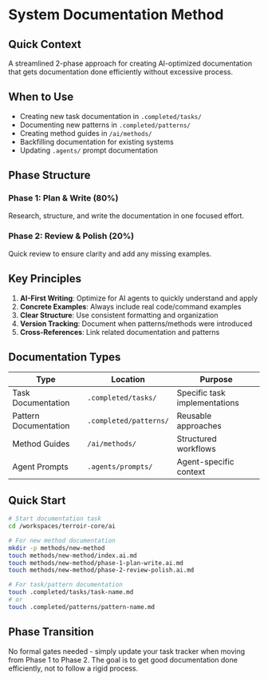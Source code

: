 # System Documentation Method

## Quick Context

A streamlined 2-phase approach for creating AI-optimized documentation that gets documentation done efficiently without excessive process.

## When to Use

- Creating new task documentation in `.completed/tasks/`
- Documenting new patterns in `.completed/patterns/`
- Creating method guides in `/ai/methods/`
- Backfilling documentation for existing systems
- Updating `.agents/` prompt documentation

## Phase Structure

### Phase 1: Plan & Write (80%)
Research, structure, and write the documentation in one focused effort.

### Phase 2: Review & Polish (20%)
Quick review to ensure clarity and add any missing examples.

## Key Principles

1. **AI-First Writing**: Optimize for AI agents to quickly understand and apply
2. **Concrete Examples**: Always include real code/command examples
3. **Clear Structure**: Use consistent formatting and organization
4. **Version Tracking**: Document when patterns/methods were introduced
5. **Cross-References**: Link related documentation and patterns

## Documentation Types

| Type | Location | Purpose |
|------|----------|---------|
| Task Documentation | `.completed/tasks/` | Specific task implementations |
| Pattern Documentation | `.completed/patterns/` | Reusable approaches |
| Method Guides | `/ai/methods/` | Structured workflows |
| Agent Prompts | `.agents/prompts/` | Agent-specific context |

## Quick Start

```bash
# Start documentation task
cd /workspaces/terroir-core/ai

# For new method documentation
mkdir -p methods/new-method
touch methods/new-method/index.ai.md
touch methods/new-method/phase-1-plan-write.ai.md
touch methods/new-method/phase-2-review-polish.ai.md

# For task/pattern documentation
touch .completed/tasks/task-name.md
# or
touch .completed/patterns/pattern-name.md
```

## Phase Transition

No formal gates needed - simply update your task tracker when moving from Phase 1 to Phase 2. The goal is to get good documentation done efficiently, not to follow a rigid process.
